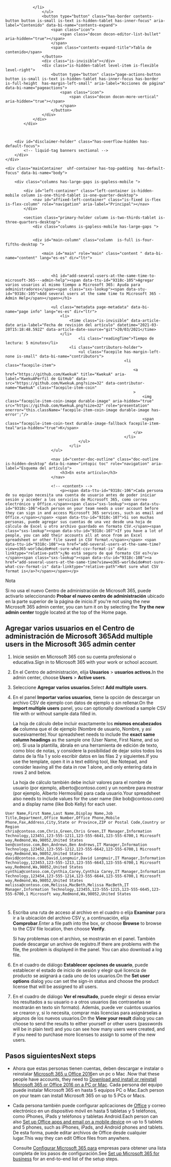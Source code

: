 				</li>
					</ul>
					<button type="button" class="has-border contents-button button is-small is-text is-hidden-tablet has-inner-focus" aria-label="Contenido" data-bi-name="contents-expand">
						<span class="icon">
							<span class="docon docon-editor-list-bullet" aria-hidden="true"></span>
						</span>
						<span class="contents-expand-title">Tabla de contenido</span>
					</button>
					<div class="is-invisible"></div>
					<div class="is-hidden-tablet level-item is-flexible level-right">
						<button type="button" class="page-actions-button button is-small is-text is-hidden-tablet has-inner-focus has-border is-full-height  has-margin-left-small" aria-label="Acciones de página" data-bi-name="pageactions">
							<span class="icon">
								<span class="docon docon-more-vertical" aria-hidden="true"></span>
							</span>
						</button>
					</div>
				</div>
			</div>



		<div id="disclaimer-holder" class="has-overflow-hidden has-default-focus">
			<!-- liquid-tag banners sectional -->
		</div>
	</div>

	<div class="mainContainer  uhf-container has-top-padding  has-default-focus" data-bi-name="body">

		<div class="columns has-large-gaps is-gapless-mobile ">

			<div id="left-container" class="left-container is-hidden-mobile column is-one-third-tablet is-one-quarter-desktop">
				<nav id="affixed-left-container" class="is-fixed is-flex is-flex-column" role="navigation" aria-label="Principal"></nav>
			</div>

			<section class="primary-holder column is-two-thirds-tablet is-three-quarters-desktop">
				<div class="columns is-gapless-mobile has-large-gaps ">


				<div id="main-column" class="column  is-full is-four-fifths-desktop ">

					<main id="main" role="main" class="content " data-bi-name="content" lang="es-es" dir="ltr">



						<h1 id="add-several-users-at-the-same-time-to-microsoft-365---admin-help"><span data-ttu-id="9318c-105">Agregar varios usuarios al mismo tiempo a Microsoft 365: Ayuda para administradores</span><span class="sxs-lookup"><span data-stu-id="9318c-105">Add several users at the same time to Microsoft 365 - Admin Help</span></span></h1>

						<ul class="metadata page-metadata" data-bi-name="page info" lang="es-es" dir="ltr">
							<li>
								<time class="is-invisible" data-article-date aria-label="Fecha de revisión del artículo" datetime="2021-03-20T15:18:48.592Z" data-article-date-source="git">20/03/2021</time>
							</li>
									<li class="readingTime">Tiempo de lectura: 5 minutos</li>
								<li class="contributors-holder">
									<ul class="facepile has-margin-left-none is-small" data-bi-name="contributors">
														<li class="facepile-item">
															<a href="https://github.com/KwekuA" title="KwekuA" aria-label="KwekuAPerfil de GitHub" data-src="https://github.com/KwekuA.png?size=32" data-contributor-name="KwekuA" class="facepile-item-coin"
															>
																<img class="facepile-item-coin-image durable-image" aria-hidden="true" src="https://github.com/KwekuA.png?size=32" role="presentation" onerror="this.className='facepile-item-coin-image durable-image has-error';"/>
																<span class="facepile-item-coin-text durable-image-fallback facepile-item-teal"aria-hidden="true">K</span>
															</a>
														</li>
									</ul>
								</li>
						</ul>

						<nav id="center-doc-outline" class="doc-outline is-hidden-desktop" data-bi-name="intopic toc" role="navigation" aria-label="Esquema del artículo">
							<h3>En este artículo</h3>
						</nav>

						<!-- <content> -->
							<p><span data-ttu-id="9318c-106">Cada persona de su equipo necesita una cuenta de usuario antes de poder iniciar sesión y acceder a los servicios de Microsoft 365, como correo electrónico y Office.</span><span class="sxs-lookup"><span data-stu-id="9318c-106">Each person on your team needs a user account before they can sign in and access Microsoft 365 services, such as email and Office.</span></span> <span data-ttu-id="9318c-107">Si son muchas personas, puede agregar sus cuentas de una vez desde una hoja de cálculo de Excel u otro archivo guardado en formato CSV.</span><span class="sxs-lookup"><span data-stu-id="9318c-107">If you have a lot of people, you can add their accounts all at once from an Excel spreadsheet or other file saved in CSV format.</span></span> <span data-ttu-id="9318c-108"><a href="add-several-users-at-the-same-time?view=o365-worldwide#not-sure-what-csv-format-is" data-linktype="relative-path">¿No está seguro de qué formato CSV es?</a></span><span class="sxs-lookup"><span data-stu-id="9318c-108"><a href="add-several-users-at-the-same-time?view=o365-worldwide#not-sure-what-csv-format-is" data-linktype="relative-path">Not sure what CSV format is</a>?</span></span></p>
<div class="NOTE">
<p>Nota</p>
<p><span data-ttu-id="9318c-109">Si no usa el nuevo Centro de administración de Microsoft 365, puede activarlo seleccionando <strong>Probar el nuevo centro de administración</strong> ubicado en la parte superior de la página de inicio.</span><span class="sxs-lookup"><span data-stu-id="9318c-109">If you're not using the new Microsoft 365 admin center, you can turn it on by selecting the <strong>Try the new admin center</strong> toggle located at the top of the Home page.</span></span></p>
</div>
<h2 id="add-multiple-users-in-the-microsoft-365-admin-center"><span data-ttu-id="9318c-110">Agregar varios usuarios en el Centro de administración de Microsoft 365</span><span class="sxs-lookup"><span data-stu-id="9318c-110">Add multiple users in the Microsoft 365 admin center</span></span></h2>
<ol>
<li><p><span data-ttu-id="9318c-111">Inicie sesión en Microsoft 365 con su cuenta profesional o educativa.</span><span class="sxs-lookup"><span data-stu-id="9318c-111">Sign in to Microsoft 365 with your work or school account.</span></span></p>
</li>
<li><p><span data-ttu-id="9318c-112">En el Centro de administración, elija <strong>Usuarios</strong> &gt; <strong>usuarios activos.</strong></span><span class="sxs-lookup"><span data-stu-id="9318c-112">In the admin center, choose <strong>Users</strong> &gt; <strong>Active users</strong>.</span></span></p>
</li>
<li><p><span data-ttu-id="9318c-113">Seleccione <strong>Agregar varios usuarios</strong>.</span><span class="sxs-lookup"><span data-stu-id="9318c-113">Select <strong>Add multiple users</strong>.</span></span></p>
</li>
<li><p><span data-ttu-id="9318c-114">En el panel <strong>Importar varios usuarios</strong>, tiene la opción de descargar un archivo CSV de ejemplo con datos de ejemplo o sin rellenar.</span><span class="sxs-lookup"><span data-stu-id="9318c-114">On the <strong>Import multiple users</strong> panel, you can optionally download a sample CSV file with or without sample data filled in.</span></span></p>
<p><span data-ttu-id="9318c-115">La hoja de cálculo debe incluir exactamente los <strong>mismos encabezados de</strong> columna que el de ejemplo (Nombre de usuario, Nombre, y así sucesivamente).</span><span class="sxs-lookup"><span data-stu-id="9318c-115">Your spreadsheet needs to include the <strong>exact same column headings</strong> as the sample one (User Name, First Name, and so on).</span></span> <span data-ttu-id="9318c-116">Si usa la plantilla, ábrala en una herramienta de edición de texto, como bloc de notas, y considere la posibilidad de dejar solos todos los datos de la fila 1 y solo escribir datos en las filas 2 y siguientes.</span><span class="sxs-lookup"><span data-stu-id="9318c-116">If you use the template, open it in a text editing tool, like Notepad, and consider leaving all the data in row 1 alone, and only entering data in rows 2 and below.</span></span></p>
<p><span data-ttu-id="9318c-117">La hoja de cálculo también debe incluir valores para el nombre de usuario (por ejemplo, alberto@contoso.com) y un nombre para mostrar (por ejemplo, Alberto Hermosilla) para cada usuario.</span><span class="sxs-lookup"><span data-stu-id="9318c-117">Your spreadsheet also needs to include values for the user name (like bob@contoso.com) and a display name (like Bob Kelly) for each user.</span></span></p>
</li>
</ol>
<pre><code>User Name,First Name,Last Name,Display Name,Job Title,Department,Office Number,Office Phone,Mobile Phone,Fax,Address,City,State or Province,ZIP or Postal Code,Country or Region
chris@contoso.com,Chris,Green,Chris Green,IT Manager,Information Technology,123451,123-555-1211,123-555-6641,123-555-6700,1 Microsoft way,Redmond,Wa,98052,United States
ben@contoso.com,Ben,Andrews,Ben Andrews,IT Manager,Information Technology,123452,123-555-1212,123-555-6642,123-555-6700,1 Microsoft way,Redmond,Wa,98052,United States
david@contoso.com,David,Longmuir,David Longmuir,IT Manager,Information Technology,123453,123-555-1213,123-555-6643,123-555-6700,1 Microsoft way,Redmond,Wa,98052,United States
cynthia@contoso.com,Cynthia,Carey,Cynthia Carey,IT Manager,Information Technology,123454,123-555-1214,123-555-6644,123-555-6700,1 Microsoft way,Redmond,Wa,98052,United States
melissa@contoso.com,Melissa,MacBeth,Melissa MacBeth,IT Manager,Information Technology,123455,123-555-1215,123-555-6645,123-555-6700,1 Microsoft way,Redmond,Wa,98052,United States

</code></pre>
<ol start="5">
<li><p><span data-ttu-id="9318c-118">Escriba una ruta de acceso al archivo en el cuadro o elija <strong>Examinar</strong> para ir a la ubicación del archivo CSV y, a continuación, elija <strong>Comprobar</strong>.</span><span class="sxs-lookup"><span data-stu-id="9318c-118">Enter a file path into the box, or choose <strong>Browse</strong> to browse to the CSV file location, then choose <strong>Verify</strong>.</span></span></p>
<p><span data-ttu-id="9318c-p104">Si hay problemas con el archivo, se mostrarán en el panel. También puede descargar un archivo de registro.</span><span class="sxs-lookup"><span data-stu-id="9318c-p104">If there are problems with the file, the problem is displayed in the panel. You can also download a log file.</span></span></p>
</li>
<li><p><span data-ttu-id="9318c-121">En el cuadro de diálogo <strong>Establecer opciones de usuario</strong>, puede establecer el estado de inicio de sesión y elegir qué licencia de producto se asignará a cada uno de los usuarios.</span><span class="sxs-lookup"><span data-stu-id="9318c-121">On the <strong>Set user options</strong> dialog you can set the sign-in status and choose the product license that will be assigned to all users.</span></span></p>
</li>
<li><p><span data-ttu-id="9318c-122">En el cuadro de diálogo <strong>Ver el resultado</strong>, puede elegir si desea enviar los resultados a su usuario o a otros usuarios (las contraseñas se mostrarán en texto sin formato). Además, puede ver cuántos usuarios se crearon y, si lo necesita, comprar más licencias para asignárselas a algunos de los nuevos usuarios.</span><span class="sxs-lookup"><span data-stu-id="9318c-122">On the <strong>View your result</strong> dialog you can choose to send the results to either yourself or other users (passwords will be in plain text) and you can see how many users were created, and if you need to purchase more licenses to assign to some of the new users.</span></span></p>
</li>
</ol>
<h2 id="next-steps"><span data-ttu-id="9318c-123">Pasos siguientes</span><span class="sxs-lookup"><span data-stu-id="9318c-123">Next steps</span></span></h2>
<ul>
<li><p><span data-ttu-id="9318c-124">Ahora que estas personas tienen cuentas, deben descargar e instalar o reinstalar <a href="https://support.office.com/article/4414eaaf-0478-48be-9c42-23adc4716658" data-linktype="external">Microsoft 365 u Office 2016</a>en un pc o Mac .</span><span class="sxs-lookup"><span data-stu-id="9318c-124">Now that these people have accounts, they need to <a href="https://support.office.com/article/4414eaaf-0478-48be-9c42-23adc4716658" data-linktype="external">Download and install or reinstall Microsoft 365 or Office 2016 on a PC or Mac</a>.</span></span> <span data-ttu-id="9318c-125">Cada persona del equipo puede instalar Microsoft 365 en hasta 5 equipos PC o Mac.</span><span class="sxs-lookup"><span data-stu-id="9318c-125">Each person on your team can install Microsoft 365 on up to 5 PCs or Macs.</span></span></p>
</li>
<li><p><span data-ttu-id="9318c-126">Cada persona también puede configurar aplicaciones de <a href="https://support.office.com/article/7dabb6cb-0046-40b6-81fe-767e0b1f014f" data-linktype="external">Office</a> y correo electrónico en un dispositivo móvil en hasta 5 tabletas y 5 teléfonos, como iPhones, iPads y teléfonos y tabletas Android.</span><span class="sxs-lookup"><span data-stu-id="9318c-126">Each person can also <a href="https://support.office.com/article/7dabb6cb-0046-40b6-81fe-767e0b1f014f" data-linktype="external">Set up Office apps and email on a mobile device</a> on up to 5 tablets and 5 phones, such as iPhones, iPads, and Android phones and tablets.</span></span> <span data-ttu-id="9318c-127">De esta forma, puede editar archivos de Office desde cualquier lugar.</span><span class="sxs-lookup"><span data-stu-id="9318c-127">This way they can edit Office files from anywhere.</span></span></p>
<p><span data-ttu-id="9318c-128">Consulte <a href="https://support.office.com/article/6a3a29a0-e616-4713-99d1-15eda62d04fa" data-linktype="external">Configurar Microsoft 365 para</a> empresas para obtener una lista completa de los pasos de configuración.</span><span class="sxs-lookup"><span data-stu-id="9318c-128">See <a href="https://support.office.com/article/6a3a29a0-e616-4713-99d1-15eda62d04fa" data-linktype="external">Set up Microsoft 365 for business</a> for an end-to-end list of the setup steps.</span></span></p>
</li>
</ul>
